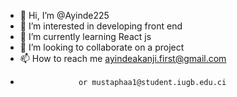 - 👋 Hi, I’m @Ayinde225
- 👀 I’m interested in developing front end
- 🌱 I’m currently learning React js
- 💞️ I’m looking to collaborate on a project
- 📫 How to reach me ayindeakanji.first@gmail.com
-                  or mustaphaa1@student.iugb.edu.ci

<!---
Ayinde225/Ayinde225 is a ✨ special ✨ repository because its `README.md` (this file) appears on your GitHub profile.
You can click the Preview link to take a look at your changes.
--->
